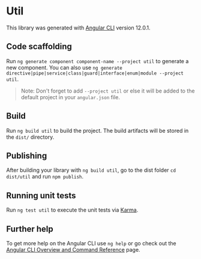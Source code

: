 # Util

This library was generated with [Angular CLI](https://github.com/angular/angular-cli) version 12.0.1.

## Code scaffolding

Run `ng generate component component-name --project util` to generate a new component. You can also use `ng generate directive|pipe|service|class|guard|interface|enum|module --project util`.
> Note: Don't forget to add `--project util` or else it will be added to the default project in your `angular.json` file. 

## Build

Run `ng build util` to build the project. The build artifacts will be stored in the `dist/` directory.

## Publishing

After building your library with `ng build util`, go to the dist folder `cd dist/util` and run `npm publish`.

## Running unit tests

Run `ng test util` to execute the unit tests via [Karma](https://karma-runner.github.io).

## Further help

To get more help on the Angular CLI use `ng help` or go check out the [Angular CLI Overview and Command Reference](https://angular.io/cli) page.
